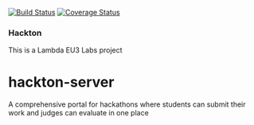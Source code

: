 [![Build Status](https://travis-ci.org/LABS-EU3/hackton-backend.svg?branch=develop)](https://travis-ci.org/LABS-EU3/hackton-backend) [![Coverage Status](https://coveralls.io/repos/github/LABS-EU3/hackton-backend/badge.svg?branch=develop)](https://coveralls.io/github/LABS-EU3/hackton-backend?branch=develop)

### Hackton
This is a Lambda EU3 Labs project
# hackton-server
A comprehensive portal for hackathons where students can submit their work and judges can evaluate in one place